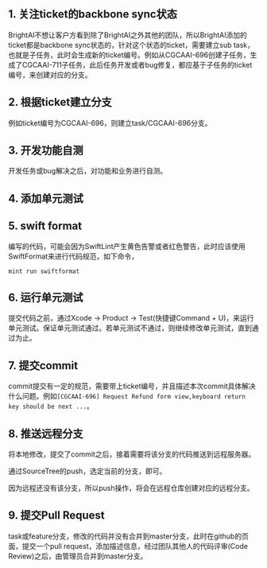 
## 1. 关注ticket的backbone sync状态

BrightAI不想让客户方看到除了BrightAI之外其他的团队，所以BrightAI添加的ticket都是backbone sync状态的，针对这个状态的ticket，需要建立sub task，也就是子任务，此时会生成新的ticket编号。例如从CGCAAI-696创建子任务，生成了CGCAAI-711子任务，此后任务开发或者bug修复，都应基于子任务的ticket编号，来创建对应的分支。

## 2. 根据ticket建立分支

例如ticket编号为CGCAAI-696，则建立task/CGCAAI-696分支。

## 3. 开发功能自测

开发任务或bug解决之后，对功能和业务进行自测。

## 4. 添加单元测试



## 5. swift format

编写的代码，可能会因为SwiftLint产生黄色告警或者红色警告，此时应该使用SwiftFormat来进行代码规范，如下命令，

```
mint run swiftformat
```

## 6. 运行单元测试


提交代码之前，通过Xcode -> Product -> Test(快捷键Command + U)，来运行单元测试。保证单元测试通过。若单元测试不通过，则继续修改单元测试，直到通过为止。


## 7. 提交commit

commit提交有一定的规范，需要带上ticket编号，并且描述本次commit具体解决什么问题。例如`[CGCAAI-696] Request Refund form view,keyboard return key should be next ...`。

## 8. 推送远程分支

将本地修改，提交了commit之后，接着需要将该分支的代码推送到远程服务器。

通过SourceTree的push，选定当前的分支，即可。

因为远程还没有该分支，所以push操作，将会在远程仓库创建对应的远程分支。

## 9. 提交Pull Request


task或feature分支，修改的代码并没有合并到master分支，此时在github的页面，提交一个pull request，添加描述信息，经过团队其他人的代码评审(Code Review)之后，由管理员合并到master分支。


